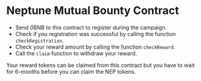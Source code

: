 # Neptune Mutual Bounty Contract


- Send 0BNB to this contract to register during the campaign.
- Check if you registration was successful by calling the function `checkRegistration`.
- Check your reward amount by calling the function `checkReward`.
- Call the `claim` function to withdraw your reward.
  
  
Your reward tokens can be claimed from this contract but you have to wait for 6-months before you can claim the NEP tokens.



